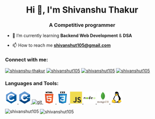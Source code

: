 <h1 align="center">Hi 👋, I'm Shivanshu Thakur</h1>
<h3 align="center">A Competitive programmer</h3>

<!-- <p align="left"> <img src="https://komarev.com/ghpvc/?username=shivanshut105&label=Profile%20views&color=0e75b6&style=flat" alt="shivanshut105" /> </p> -->

<!--<p align="left"> <a href="https://github.com/ryo-ma/github-profile-trophy"><img src="https://github-profile-trophy.vercel.app/?username=shivanshut105" alt="shivanshut105" /></a> </p>-->

- 🌱 I’m currently learning **Backend Web Development** & **DSA**

- 📫 How to reach me **shivanshut105@gmail.com**

<h3 align="left">Connect with me:</h3>
<p align="left">
<a href="https://linkedin.com/in/shivanshu-thakur" target="blank"><img align="center" src="https://raw.githubusercontent.com/rahuldkjain/github-profile-readme-generator/master/src/images/icons/Social/linked-in-alt.svg" alt="shivanshu-thakur" height="30" width="40" /></a>
<a href="https://codeforces.com/profile/shivanshut105" target="blank"><img align="center" src="https://raw.githubusercontent.com/rahuldkjain/github-profile-readme-generator/master/src/images/icons/Social/codeforces.svg" alt="shivanshut105" height="30" width="40" /></a>
<a href="https://www.codechef.com/users/shivanshut105" target="blank"><img align="center" src="https://cdn.jsdelivr.net/npm/simple-icons@3.1.0/icons/codechef.svg" alt="shivanshut105" height="30" width="40" /></a>
<a href="https://twitter.com/shivanshut105" target="blank"><img align="center" src="https://raw.githubusercontent.com/rahuldkjain/github-profile-readme-generator/master/src/images/icons/Social/twitter.svg" alt="shivanshut105" height="30" width="40" /></a>
</p>

<h3 align="left">Languages and Tools:</h3>
<p align="left"> <a href="https://www.cprogramming.com/" target="_blank" rel="noreferrer"> <img src="https://raw.githubusercontent.com/devicons/devicon/master/icons/c/c-original.svg" alt="c" width="40" height="40"/> </a> <a href="https://www.w3schools.com/cpp/" target="_blank" rel="noreferrer"> <img src="https://raw.githubusercontent.com/devicons/devicon/master/icons/cplusplus/cplusplus-original.svg" alt="cplusplus" width="40" height="40"/> </a> <a href="https://git-scm.com/" target="_blank" rel="noreferrer"> <img src="https://www.vectorlogo.zone/logos/git-scm/git-scm-icon.svg" alt="git" width="40" height="40"/> </a> <a href="https://www.w3.org/html/" target="_blank" rel="noreferrer"> <img src="https://raw.githubusercontent.com/devicons/devicon/master/icons/html5/html5-original-wordmark.svg" alt="html5" width="40" height="40"/> </a> <a href="https://www.w3schools.com/css/" target="_blank" rel="noreferrer"> <img src="https://raw.githubusercontent.com/devicons/devicon/master/icons/css3/css3-original-wordmark.svg" alt="css3" width="40" height="40"/> </a> <a href="https://developer.mozilla.org/en-US/docs/Web/JavaScript" target="_blank" rel="noreferrer"> <img src="https://raw.githubusercontent.com/devicons/devicon/master/icons/javascript/javascript-original.svg" alt="javascript" width="40" height="40"/> </a> <a href="https://nodejs.org" target="_blank" rel="noreferrer"> <img src="https://raw.githubusercontent.com/devicons/devicon/master/icons/nodejs/nodejs-original-wordmark.svg" alt="nodejs" width="40" height="40"/> </a> <a href="https://www.mongodb.com/" target="_blank" rel="noreferrer"> <img src="https://raw.githubusercontent.com/devicons/devicon/master/icons/mongodb/mongodb-original-wordmark.svg" alt="mongodb" width="40" height="40"/> </a> <a href="https://www.linux.org/" target="_blank" rel="noreferrer"> <img src="https://raw.githubusercontent.com/devicons/devicon/master/icons/linux/linux-original.svg" alt="linux" width="40" height="40"/> </a> </p>

<p><img align="left" src="https://github-readme-stats.vercel.app/api/top-langs?username=shivanshut105&show_icons=true&theme=tokyonight&locale=en&layout=compact" alt="shivanshut105" /></p>

<p>&nbsp;<img align="center" src="https://github-readme-stats.vercel.app/api?username=shivanshut105&show_icons=true&theme=tokyonight&locale=en" alt="shivanshut105" /></p>
